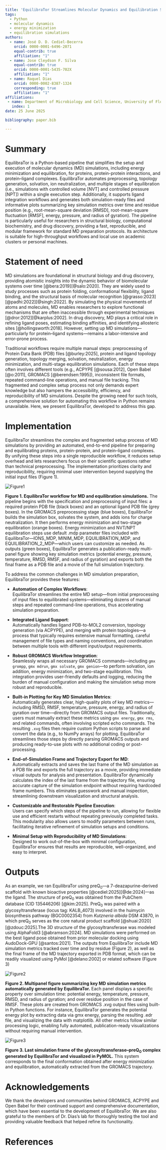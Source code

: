 ```yaml
---
title: 'EquilibraTor Streamlines Molecular Dynamics and Equilibration Simulations in a Single Execution'
tags:
  - Python
  - molecular dynamics
  - energy minimization
  - equilibration simulations
authors:
  - name: José D. D. Cediel-Becerra
    orcid: 0000-0001-6496-2071
    equal-contrib: true
    affiliation: "1"
  - name: Jose Cleydson F. Silva
    equal-contrib: true
    orcid: 0000-0001-5435-702X
    affiliation: "1"
  - name: Raquel Dias
    orcid: 0000-0002-8387-1324
    corresponding: true
    affiliation: "1"
affiliations:
 - name: Department of Microbiology and Cell Science, University of Florida, Gainesville, Florida, 32611, USA
   index: 1
date: 25 June 2025

bibliography: paper.bib

---
```


# Summary
EquilibraTor is a Python-based pipeline that simplifies the setup and execution of molecular dynamics (MD) simulations, including energy minimization and equilibration, for proteins, protein-protein interactions, and protein–ligand complexes. EquilibraTor automates preprocessing, topology generation, solvation, ion neutralization, and multiple stages of equilibration (i.e., simulations with controlled volume [NVT] and controlled pressure [NPT]) within a single execution step. Additionally, it supports ligand integration workflows and generates both simulation-ready files and informative plots summarizing key simulation metrics over time and residue position (e.g., root-mean-square deviation [RMSD], root-mean-square fluctuation [RMSF], energy, pressure, and radius of gyration). The pipeline is particularly useful for researchers in structural biology, computational biochemistry, and drug discovery, providing a fast, reproducible, and modular framework for standard MD preparation protocols. Its architecture is suitable for high-throughput workflows and local use on academic clusters or personal machines.

# Statement of need
MD simulations are foundational in structural biology and drug discovery, providing atomistic insights into the dynamic behavior of biomolecular systems over time [@bera:2019][@salo:2020]. They are widely used to study processes such as protein folding, conformational flexibility, ligand binding, and the structural basis of molecular recognition [@grasso:2023][@padhi:2022][@singh:2022]. By simulating the physical movements of atoms and molecules, MD enables researchers to explore functional mechanisms that are often inaccessible through experimental techniques [@dror:2012][@karplus:2002]. In drug discovery, MD plays a critical role in refining ligand poses, estimating binding affinities, and identifying allosteric sites [@hollingsworth:2018]. However, setting up MD simulations—particularly for protein–ligand systems—remains a labor-intensive and error-prone process.

Traditional workflows require multiple manual steps: preprocessing of Protein Data Bank (PDB) files [@burley:2025], protein and ligand topology generation, topology merging, solvation, neutralization, energy minimization, and multi-stage equilibration simulations. Each of these steps often involves different tools (e.g., ACPYPE [@sousa:2012], Open Babel [@o:2011], GROMACS [@berendsen:1995]), inconsistent file formats, repeated command-line operations, and manual file tracking. This fragmented and complex setup process not only demands expert knowledge but also hampers the accessibility, efficiency, and reproducibility of MD simulations. Despite the growing need for such tools, a comprehensive solution for automating this workflow in Python remains unavailable. Here, we present EquilibraTor, developed to address this gap.

# Implementation

EquilibraTor streamlines the complex and fragmented setup process of MD simulations by providing an automated, end-to-end pipeline for preparing and equilibrating proteins, protein-protein, and protein–ligand complexes. By unifying these steps into a single reproducible workflow, it reduces setup overhead and lets researchers focus on their scientific questions rather than technical preprocessing. The implementation prioritizes clarity and reproducibility, requiring minimal user intervention beyond supplying the initial input files (Figure 1).

<img src="figures/equilibrator_workflow.svg" alt="Figure1"/>

**Figure 1. EquilibraTor workflow for MD and equilibration simulations.** The pipeline begins with the specification and preprocessing of input files: a required protein PDB file (black boxes) and an optional ligand PDB file (grey boxes). In the GROMACS preprocessing stage (blue boxes), EquilibraTor builds the simulation box, solvates the system, and adds ions for charge neutralization. It then performs energy minimization and two-stage equilibration (orange boxes). Energy minimization and NVT/NPT equilibration steps use default .mdp parameter files included with EquilibraTor—IONS_MDP, MINIM_MDP, EQUILIBRATION_MDP, and EQUILIBRATION_2_MDP—which users can customize as needed. As outputs (green boxes), EquilibraTor generates a publication-ready multi-panel figure showing key simulation metrics (potential energy, pressure, temperature, RMSD, RMSF, and radius of gyration) and exports both the final frame as a PDB file and a movie of the full simulation trajectory.

To address the common challenges in MD simulation preparation, EquilibraTor provides these features:

- **Automation of Complex Workflows**:  
  EquilibraTor streamlines the entire MD setup—from initial preprocessing of input files to equilibrated systems—eliminating dozens of manual steps and repeated command-line operations, thus accelerating simulation preparation.

- **Integrated Ligand Support**:  
  Automatically handles ligand PDB-to-MOL2 conversion, topology generation (via ACPYPE), and merging with protein topologies––a process that typically requires extensive manual formatting, careful management of file types and naming conventions, and coordination between multiple tools with different input/output requirements.

- **Robust GROMACS Workflow Integration**:  
  Seamlessly wraps all necessary GROMACS commands––including `gmx grompp`, `gmx mdrun`, `gmx solvate`, `gmx genion`––to perform solvation, ion addition, energy minimization, and two-stage equilibration. This integration provides user-friendly defaults and logging, reducing the burden of manual configuration and making the simulation setup more robust and reproducible.

- **Built-in Plotting for Key MD Simulation Metrics**:  
  Automatically generates clear, high-quality plots of key MD metrics––including RMSD, RMSF, temperature, pressure, energy, and radius of gyration over time––directly from GROMACS output files. Traditionally, users must manually extract these metrics using `gmx energy`, `gmx rms`, and related commands, often involving scripted echo commands. The resulting `.xvg` files then require custom Python scripts to parse and convert the data (e.g., to NumPy arrays) for plotting. EquilibraTor streamlines those steps by directly parsing GROMACS outputs and producing ready-to-use plots with no additional coding or post-processing.

- **End-of-Simulation Frame and Trajectory Export for MD**:  
  Automatically extracts and saves the last frame of the MD simulation as a PDB file and exports the full trajectory as a movie, providing immediate visual outputs for analysis and presentation. EquilibraTor dynamically calculates the index of the last frame from the trajectory file, ensuring accurate capture of the simulation endpoint without requiring hardcoded frame numbers. This eliminates guesswork and manual inspection, streamlining downstream visualization and structural analysis.

- **Customizable and Restorable Pipeline Execution**:  
  Users can specify which steps of the pipeline to run, allowing for flexible use and efficient restarts without repeating previously completed tasks. This modularity also allows users to modify parameters between runs, facilitating iterative refinement of simulation setups and conditions.

- **Minimal Setup with Reproducibility of MD Simulations**:  
  Designed to work out-of-the-box with minimal configuration, EquilibraTor ensures that results are reproducible, well-organized, and easy to interpret.

# Outputs
As an example, we ran EquilibraTor using preQ<sub>0</sub>––a 7-deazapurine-derived scaffold with known bioactive properties [@cediel:2025][@de:2024]––as the ligand. The structure of preQ<sub>0</sub> was obtained from the PubChem database (CID 135446206) [@kim:2025]. PreQ<sub>0</sub> was paired with a glycosyltransferase (locus tag: KALB_4073) involved in the huimycin biosynthesis pathway (BGC0002354) from *Kutzneria albida* DSM 43870, in which preQ<sub>0</sub> serves as the core natural product scaffold [@shuai:2020][@zdouc:2025].The 3D structure of the glycosyltransferase was modeled using AlphaFold3 [@abramson:2024]. MD simulations were performed on the best ligand pose obtained from prior molecular docking using AudoDock-GPU [@santos:2021]. The outputs from EquilibraTor include MD simulation metrics tracked over time and by residue (Figure 2), as well as the final frame of the MD trajectory exported in PDB format, which can be readily visualized using PyMol [@delano:2002] or related software (Figure 3)

<img src="figures/protein-ligand_equilibration.png" alt="Figure2"/>

**Figure 2. Multipanel figure summarizing key MD simulation metrics automatically generated by EquilibraTor.** Each panel displays a specific property over simulation time: potential energy, temperature, pressure, RMSD, and radius of gyration; and over residue position in the case of RMSF. These plots are created from GROMACS .xvg output files using built-in Python functions. For instance, EquilibraTor generates the potential energy plot by extracting data via gmx energy, parsing the resulting .edr file, and visualizing the data with matplotlib. All other metrics follow similar processing logic, enabling fully automated, publication-ready visualizations without requiring manual intervention.

<img src="figures/protein-ligand_eq_last_frame.png" alt="Figure3"/>

**Figure 3. Last simulation frame of the glycosyltransferase–preQ<sub>0</sub> complex generated by EquilibraTor and visualized in PyMOL.** This system corresponds to the final conformation obtained after energy minimization and equilibration, automatically extracted from the GROMACS trajectory.

# Acknowledgements

We thank the developers and communities behind GROMACS, ACPYPE and Open Babel for their continued support and comprehensive documentation, which have been essential to the development of EquilibraTor. We are also grateful to the members of Dr. Dias’s lab for thoroughly testing the tool and providing valuable feedback that helped refine its functionality.

# References
